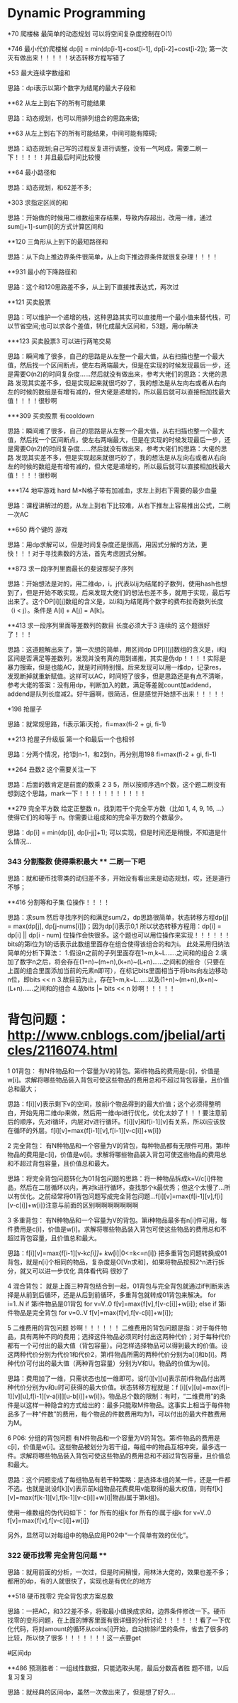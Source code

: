 # Dynamic Programming

*70 爬楼梯 最简单的动态规划 可以将空间复杂度控制在O(1)

*746 最小代价爬楼梯 dp[i] = min(dp[i-1]+cost[i-1], dp[i-2]+cost[i-2]); 第一次灭有做出来！！！！！状态转移方程写错了

*53 最大连续字数组和 

思路：dpi表示以第i个数字为结尾的最大子段和 

**62 从左上到右下的所有可能结果 

思路：动态规划，也可以用排列组合的思路来做; 

**63 从左上到右下的所有可能结果，中间可能有障碍; 

思路：动态规划;自己写的过程反复进行调整，没有一气呵成，需要二刷一下！！！！！并且最后时间比较慢

**64 最小路径和 

思路：动态规划，和62差不多; 

*303 求指定区间的和 

思路：开始做的时候用二维数组来存结果，导致内存超出，改用一维，通过sum[j+1]-sum[i]的方式计算区间和

**120 三角形从上到下的最短路径和

思路：从下向上推边界条件很简单，从上向下推边界条件就很复杂理！！！！

**931 最小的下降路径和

思路：这个和120思路差不多，从上到下直接推表达式，两次过

**121 买卖股票

思路：可以维护一个递增的栈，这种思路其实可以直接用一个最小值来替代栈，可以节省空间;也可以求各个差值，转化成最大区间和，53题，用dp解决

***123 买卖股票3 可以进行两笔交易

思路：瞬间难了很多，自己的思路是从左整一个最大值，从右扫描也整一个最大值，然后找一个区间断点，使左右两端最大，但是在实现的时候发现最后一步，还是需要O(n2)的时间复杂度……然后就没有做出来，参考大佬们的思路：大佬的思路 发现其实差不多，但是实现起来就很巧妙了，我的想法是从左向右或者从右向左的时候的数组是有增有减的，但大佬是递增的，所以最后就可以直接相加找最大值！！！！很秒啊

***309 买卖股票 有cooldown

思路：瞬间难了很多，自己的思路是从左整一个最大值，从右扫描也整一个最大值，然后找一个区间断点，使左右两端最大，但是在实现的时候发现最后一步，还是需要O(n2)的时间复杂度……然后就没有做出来，参考大佬们的思路：大佬的思路 发现其实差不多，但是实现起来就很巧妙了，我的想法是从左向右或者从右向左的时候的数组是有增有减的，但大佬是递增的，所以最后就可以直接相加找最大值！！！！很秒啊

***174 地牢游戏 hard M×N格子带有加减血，求左上到右下需要的最少血量

思路：课程讲解过的题，从左上到右下比较难，从右下推左上容易推出公式，二刷一次AC

**650 两个键的 游戏 

思路：用dp求解可以，但是时间复杂度还是很高，用因式分解的方法，更快！！！对于寻找素数的方法，首先考虑因式分解。

**873 求一段序列里面最长的斐波那契子序列 

思路：开始想法是对的，用二维dp，i，j代表以ij为结尾的子数列，使用hash也想到了，但是开始不敢实现，后来发现大佬们的想法也差不多，就用于实现，最后写出来了。这个DP[i][j]数组的含义是，以i和j为结尾两个数字的费布拉奇数列长度（i < j）。条件是 A[i] + A[j] = A[k]。

**413 求一段序列里面等差数列的数目 长度必须大于3 连续的 这个题很好了！！！

思路：这道题解出来了，第一次想的简单，用区间dp DP[i][j]数组的含义是，i和j区间是否满足等差数列，发现并没有真的用到递推，其实是伪dp！！！！实际是暴力搜索，但是也能AC，就是时间特别慢。后来发现可以用一维dp，记录res，发现断掉就重新赋值。这样可以AC，时间短了很多，但是思路还是有点不清晰，参考大佬的答案：没有用dp，判断加入的数，满足等差就count加addend，addend是队列长度减2。好牛逼啊，很简洁，但是感觉开始想不出来！！！！！

*198 抢屋子

思路：就常规思路，fi表示第i天抢，fi=max(fi-2 + gi, fi-1)

**213 抢屋子升级版 第一个和最后一个也相邻

思路：分两个情况，抢1到n-1，和2到n，再分别用198 fi=max(fi-2 + gi, fi-1)

**264 丑数2 这个需要关注一下

思路：后面的数肯定是前面的数乘 2 3 5，所以按顺序选n个数，这个题二刷没有想到这个思路，mark一下！！！！！！！！！！！

**279 完全平方数 给定正整数 n，找到若干个完全平方数（比如 1, 4, 9, 16, ...）使得它们的和等于 n。你需要让组成和的完全平方数的个数最少。

思路：dp[i] = min(dp[i], dp[i-jj]+1); 可以实现，但是时间还是稍慢，不知道是什么情况…

### 343 分割整数 使得乘积最大 ** 二刷一下吧
思路：就和硬币找零类的动归差不多，开始没有看出来是动态规划，哎，还是道行不够；

**416 分割等和子集 位操作！！！！

思路：求sum 然后寻找序列的和满足sum/2，dp思路很简单，状态转移方程dp[j] = max(dp[j], dp[j-nums[i]])；因为dp[i]表示0,1 所以状态转移方程用：dp[i] = dp[i] || dp[i - num] 位操作会快很多。这个题也可以用位操作来实现！！！！！！
bits的第i位为1的话表示此数组里面存在组合使得该组合的和为i。
此处采用归纳法简单的分析下算法：
1.假设n之前的子列里面存在1~m,k~L……之间和的组合
2.填加了数字n之后，将会存在(1+n)~(m+n),(k+n)~(L+n)……之间和的组合（只要在上面的组合里面添加当前的元素n即可），在标记bits里面相当于将bits向左边移动n位，即bits << n
3.故目前为止，存在1~m,k~L……以及(1+n)~(m+n),(k+n)~(L+n)……之间和的组合
4.故bits |= bits << n
妙啊！！！！！

# 背包问题：http://www.cnblogs.com/jbelial/articles/2116074.html
1 01背包：
有N件物品和一个容量为V的背包。第i件物品的费用是c[i]，价值是w[i]。求解将哪些物品装入背包可使这些物品的费用总和不超过背包容量，且价值总和最大；

思路：f[i][v]表示剩下v的空间，放前i个物品得到的最大价值；这个必须得整明白，开始先用二维dp来做，然后用一维dp进行优化，优化太妙了！！！要注意前后的顺序，先对i循环，内层对v进行循环。f[i][v]和f[i-1][v]有关系，所以i应该放在循环的外层。f[i][v]=max{f[i-1][v],f[i-1][v-c[i]]+w[i]}

2 完全背包：
有N种物品和一个容量为V的背包，每种物品都有无限件可用。第i种物品的费用是c[i]，价值是w[i]。求解将哪些物品装入背包可使这些物品的费用总和不超过背包容量，且价值总和最大。 

思路：将完全背包问题转化为01背包问题的思路：将一种物品拆成k=V/c[i]件物品，然后在二层循环以内，再对k进行循环，查找那个k最优秀；但这个太慢了…所以有优化。之前经常将01背包问题写成完全背包问题…f[i][v]=max{f[i-1][v],f[i][v-c[i]]+w[i]}注意与前面的区别啊啊啊啊啊啊啊

3 多重背包：
有N种物品和一个容量为V的背包。第i种物品最多有n[i]件可用，每件费用是c[i]，价值是w[i]。求解将哪些物品装入背包可使这些物品的费用总和不超过背包容量，且价值总和最大。 

思路：f[i][v]=max{f[i-1][v-k*c[i]]+ k*w[i]|0<=k<=n[i]} 把多重背包问题转换成01背包，就是n[i]个相同的物品，复杂度是O[Vn求和]，如果将物品按照2^n进行拆分，就又可以进一步优化 具体看代码 很妙了

4 混合背包：
就是上面三种背包结合到一起，01背包与完全背包就通过if判断来选择是从前到后循环，还是从后到前循环，多重背包就转成01背包来解决。
for i=1..N
if 第i件物品是01背包
for v=V..0
f[v]=max{f[v],f[v-c[i]]+w[i]};
else if 第i件物品是完全背包
for v=0..V
f[v]=max{f[v],f[v-c[i]]+w[i]}; 

5 二维费用的背包问题 妙啊！！！！！！
二维费用的背包问题是指：对于每件物品，具有两种不同的费用；选择这件物品必须同时付出这两种代价；对于每种代价都有一个可付出的最大值（背包容量）。问怎样选择物品可以得到最大的价值。设这两种代价分别为代价1和代价2，第i件物品所需的两种代价分别为a[i]和b[i]。两种代价可付出的最大值（两种背包容量）分别为V和U。物品的价值为w[i]。

思路：费用加了一维，只需状态也加一维即可。设f[i][v][u]表示前i件物品付出两种代价分别为v和u时可获得的最大价值。状态转移方程就是：f [i][v][u]=max{f[i-1][v][u],f[i-1][v-a[i]][u-b[i]]+w[i]}。物品总个数的限制：有时，“二维费用”的条件是以这样一种隐含的方式给出的：最多只能取M件物品。这事实上相当于每件物品多了一种“件数”的费用，每个物品的件数费用均为1，可以付出的最大件数费用为M。

6 P06: 分组的背包问题
有N件物品和一个容量为V的背包。第i件物品的费用是c[i]，价值是w[i]。这些物品被划分为若干组，每组中的物品互相冲突，最多选一件。求解将哪些物品装入背包可使这些物品的费用总和不超过背包容量，且价值总和最大。

思路：这个问题变成了每组物品有若干种策略：是选择本组的某一件，还是一件都不选。也就是说设f[k][v]表示前k组物品花费费用v能取得的最大权值，则有f[k][v]=max{f[k-1][v],f[k-1][v-c[i]]+w[i]|物品i属于第k组}。

使用一维数组的伪代码如下：
for 所有的组k
for 所有的i属于组k
for v=V..0
f[v]=max{f[v],f[v-c[i]]+w[i]}

另外，显然可以对每组中的物品应用P02中“一个简单有效的优化”。

### 322 硬币找零 完全背包问题 **
思路：就用前面的分析，一次过，但是时间稍慢，用林沐大佬的，效果也差不多；都用的dp，有的人就很快了，实现也是有优化的地方

**518 硬币找零2 完全背包求方案总数

思路：一把AC，和322差不多，将取最小值换成求和，边界条件修改一下。硬币找零的变形问题，在上面的博客里面有很详细的分析讨论！！！！！！看了一下优化代码，将对amount的循环从coins[i]开始，自动排除if里的条件，省去了很多的比较，所以快了很多！！！！！！！这一点要get

#区间dp

**486 预测胜者：一组线性数据，只能选取头尾，最后分数高者胜 题不错，以后复习复习

思路：就经典的区间dp，虽然一次做出来了，但是想了好久…
